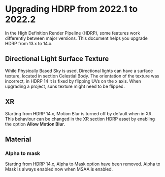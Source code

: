 # Upgrading HDRP from 2022.1 to 2022.2

In the High Definition Render Pipeline (HDRP), some features work differently between major versions. This document helps you upgrade HDRP from 13.x to 14.x.

## Directional Light Surface Texture

While Physically Based Sky is used, Directional lights can have a surface texture, located in section Celestial Body. The orientation of the texture was incorrect, in HDRP 14 it is fixed by flipping UVs on the x axis. When upgrading a project, suns texture might need to be flipped.

## XR

Starting from HDRP 14.x, Motion Blur is turned off by default when in XR. This behaviour can be changed in the XR section HDRP asset by enabling the option **Allow Motion Blur**.

## Material

### Alpha to mask

Starting from HDRP 14.x, Alpha to Mask option have been removed. Alpha to Mask is always enabled now when MSAA is enabled.
